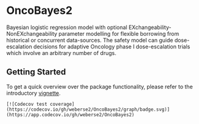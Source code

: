 # OncoBayes2

Bayesian logistic regression model with optional
EXchangeability-NonEXchangeability parameter modelling for flexible
borrowing from historical or concurrent data-sources. The safety model
can guide dose-escalation decisions for adaptive Oncology phase I
dose-escalation trials which involve an arbitrary number of drugs.

## Getting Started

To get a quick overview over the package functionality, please refer
to the introductory
[vignette](articles/index.html).



<!-- badges: start -->
	[![Codecov test coverage](https://codecov.io/gh/weberse2/OncoBayes2/graph/badge.svg)](https://app.codecov.io/gh/weberse2/OncoBayes2)
<!-- badges: end -->
